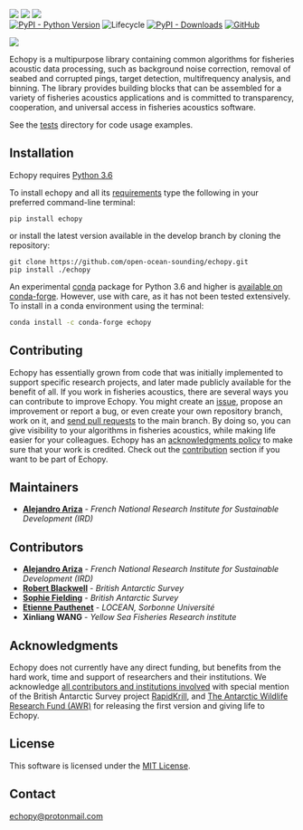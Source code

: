 [![](https://img.shields.io/badge/-github-blueviolet?style=plastic)](https://github.com/open-ocean-sounding/echopy)
[![](https://img.shields.io/badge/-pypi-blue?style=plastic)](https://pypi.org/project/echopy)
[![](https://img.shields.io/badge/-readthedocs-9cf?style=plastic)](https://readthedocs.org/projects/echopy)  
[![PyPI - Python Version](https://img.shields.io/pypi/pyversions/echopy?style=plastic)](https://www.python.org/)
![Lifecycle](https://img.shields.io/badge/lifecycle-experimental-orange.svg?style=plastic)
[![PyPI - Downloads](https://img.shields.io/pypi/dm/echopy?label=PyPI%20downloads&style=plastic)](https://badge.fury.io/py/echopy)
[![GitHub](https://img.shields.io/github/license/open-ocean-sounding/echopy?style=plastic)](https://github.com/open-ocean-sounding/echopy/blob/master/LICENSE.md)

![](https://raw.githubusercontent.com/open-ocean-sounding/echopy/master/logo.png)

Echopy is a multipurpose library containing common algorithms for fisheries acoustic data processing, such as background noise correction, removal of seabed and corrupted pings, target detection, multifrequency analysis, and binning. The library provides building blocks that can be assembled for a variety of fisheries acoustics applications and is committed to transparency, cooperation, and universal access in fisheries acoustics software.

See the [tests](https://github.com/open-ocean-sounding/echopy/tree/master/tests) directory for code usage examples.

## Installation
Echopy requires [Python 3.6](https://www.python.org/)

To install echopy and all its [requirements](https://github.com/open-ocean-sounding/echopy/blob/master/requirements.md) type the following in your preferred command-line terminal:
```
pip install echopy
```

or install the latest version available in the develop branch by cloning the repository: 
```
git clone https://github.com/open-ocean-sounding/echopy.git
pip install ./echopy
```

An experimental [conda](https://conda.io) package for Python 3.6 and higher is [available on conda-forge](https://anaconda.org/conda-forge/echopy). However, use with care, as it has not been tested extensively. To install in a conda environment using the terminal:

```bash
conda install -c conda-forge echopy
```

## Contributing
Echopy has essentially grown from code that was initially implemented to support specific research projects, and later made publicly available for the benefit of all. If you work in fisheries acoustics, there are several ways you can contribute to improve Echopy. You might create an [issue](https://github.com/open-ocean-sounding/echopy/issues), propose an improvement or report a bug, or even create your own repository branch, work on it, and [send pull requests](https://docs.github.com/en/free-pro-team@latest/github/collaborating-with-issues-and-pull-requests/working-with-forks) to the main branch. By doing so, you can  give visibility to your algorithms in fisheries acoustics, while making life easier for your colleagues. Echopy has an [acknowledgments policy](https://github.com/open-ocean-sounding/echopy/blob/master/contribute.md#acknowledgements-policy) to make sure that your work is credited. Check out the [contribution](https://github.com/open-ocean-sounding/echopy/blob/master/contribute.md) section if you want to be part of Echopy.

## Maintainers
* [**Alejandro Ariza**](https://github.com/alejandro-ariza) - *French National Research Institute for Sustainable Development (IRD)*

## Contributors
* [**Alejandro Ariza**](https://github.com/alejandro-ariza) - *French National Research Institute for Sustainable Development (IRD)*
* [**Robert Blackwell**](https://github.com/RobBlackwell) - *British Antarctic Survey*
* [**Sophie Fielding**](https://github.com/bas-sof) - *British Antarctic Survey*
* [**Etienne Pauthenet**](https://github.com/EPauthenet) - *LOCEAN, Sorbonne Université*
* **Xinliang WANG** - *Yellow Sea Fisheries Research institute*

## Acknowledgments
Echopy does not currently have any direct funding, but benefits from the hard work, time  and support of researchers and their institutions. We acknowledge [all contributors and institutions involved](https://github.com/open-ocean-sounding/echopy/blob/master/README.md#contributors) with special mention of the British Antarctic Survey project [RapidKrill](https://github.com/bas-acoustics/rapidkrill), and [The Antarctic Wildlife Research Fund (AWR)](http://www.antarcticfund.org/) for releasing the first version and giving life to Echopy.  

## License
This software is licensed under the [MIT License](https://github.com/open-ocean-sounding/echopy/blob/master/LICENSE).

## Contact
[echopy@protonmail.com](mailto:echopy@protonmail.com)
